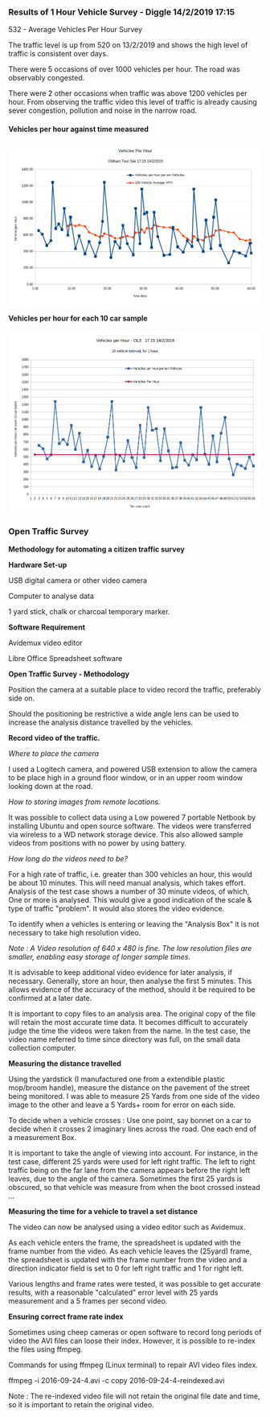 ### Results of 1 Hour Vehicle Survey - Diggle 14/2/2019 17:15

532    - Average Vehicles Per Hour Survey  

The traffic level is up from 520 on  13/2/2019  and shows the high level of traffic is consistent over days. 

There were 5 occasions of over 1000 vehicles per hour. The road was observably congested.

There were 2 other occasions when traffic was above 1200 vehicles per hour. From observing the traffic video this level of traffic is already causing sever congestion, pollution and noise in the narrow road.  


#### Vehicles per hour against time measured  


![Vehicles /hour - Oldham 14.2.2019](https://raw.githubusercontent.com/wrapperband/OpenTrafficSurvey/master/CaseStudies/2019-02-14%20-%20Oldham%20Test%20Site1HrSurvey/Images/2019-2-14-vph-01.png)


#### Vehicles per hour for each 10 car sample  

![Vehicles /hour - Oldham 13.2.2019](https://raw.githubusercontent.com/wrapperband/OpenTrafficSurvey/master/CaseStudies/2019-02-14%20-%20Oldham%20Test%20Site1HrSurvey/Images/2019-2-14-vph-02.png)



### Open Traffic Survey 
**Methodology for automating a citizen traffic survey**

**Hardware Set-up**

USB digital camera or other video camera

Computer to analyse data

1 yard stick, chalk or charcoal temporary marker.

**Software Requirement**

Avidemux video editor

Libre Office Spreadsheet software


**Open Traffic Survey - Methodology**  

Position the camera at a suitable place to video record the traffic, preferably side on.  
  
Should the positioning be restrictive a wide angle lens can be used to increase the analysis distance travelled by the vehicles.  

**Record video of the traffic.**  

*Where to place the camera*  

I used a Logitech camera, and powered USB extension to allow the camera to be place high in a ground floor window, or in an upper room window looking down at the road.

*How to storing images from remote locations.*   

It was possible to collect data using a Low powered 7 portable Netbook  by installing Ubuntu and open source software. The videos were transferred via wireless to a WD network storage device. This also allowed sample videos from positions with no power by using battery.   

*How long do the videos need to be?*  

For a high rate of traffic, i.e. greater than 300 vehicles an hour, this would be about 10 minutes. This will need manual analysis, which takes effort.  Analysis of the test case shows a number of 30 minute videos, of which, One or more is analysed. This would give a good indication of the scale & type of traffic "problem". It would also stores the video evidence.

To identify when a vehicles is entering or leaving the "Analysis Box" it is not necessary to take high resolution video.

*Note : A Video resolution of 640 x 480 is fine.  The low resolution files are smaller, enabling easy storage of longer sample times.*   

It is advisable to keep additional video evidence for later analysis, if necessary.  Generally, store an hour, then analyse the first 5 minutes. This allows evidence of the accuracy of the method, should it be required to be confirmed at a later date.

It is important to copy files to an analysis area. The original copy of the file will retain the most accurate time data. It becomes difficult to accurately judge the time the videos were taken from the name. In the test case, the video name referred to time since directory was full, on the small data collection computer.    

**Measuring the distance travelled**  

Using the yardstick (I manufactured one from a extendible plastic mop/broom handle), measure the distance on the pavement of the street being monitored. I was able to measure 25 Yards from one side of the video image to the other and leave a 5 Yards+ room for error on each side.  

To decide when a vehicle crosses  : Use one point, say bonnet on a car to decide when it crosses 2 imaginary lines across the road. One each end of a measurement Box.  

It is important to take the angle of viewing into account. For instance, in the test case, different 25 yards were used for left right traffic. The left to right traffic being on the far lane from the camera appears before the right left leaves, due to the angle of the camera. Sometimes the first 25 yards is obscured, so that vehicle was measure from when the boot crossed instead ...  

**Measuring the time for a vehicle to travel a set distance**  

The video can now be analysed using a video editor such as Avidemux.  

As each vehicle enters the frame, the spreadsheet is updated with the frame number from the video.  As each vehicle leaves the (25yard) frame, the spreadsheet is updated with the frame number from the video and a direction indicator field is set to 0 for left right traffic and 1 for right left.   

Various lengths and frame rates were tested, it was possible to get accurate results, with a reasonable "calculated" error level with 25 yards measurement and a 5 frames per second video.  

**Ensuring correct frame rate index**

Sometimes using cheep cameras or open software to record long periods of video the AVI files can loose their index. However, it is possible to re-index the files using ffmpeg.

Commands for using ffmpeg (Linux terminal)  to repair AVI video files index.

ffmpeg -i 2016-09-24-4.avi -c copy 2016-09-24-4-reindexed.avi   

Note : The re-indexed video file will not retain the original file date and time, so it is important to retain the original video.


